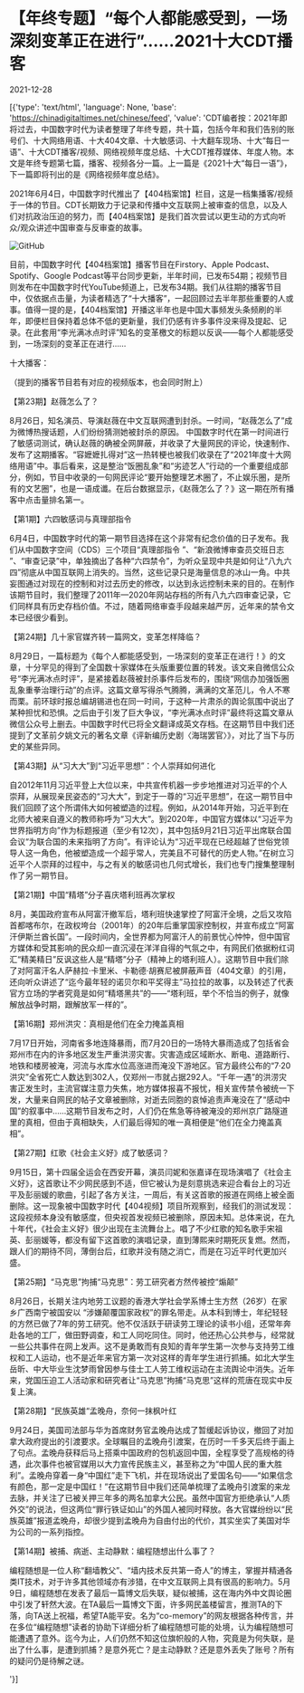 # 【年终专题】“每个人都能感受到，一场深刻变革正在进行”……2021十大CDT播客

2021-12-28

[{'type': 'text/html', 'language': None, 'base': 'https://chinadigitaltimes.net/chinese/feed', 'value': 'CDT编者按：2021年即将过去，中国数字时代为读者整理了年终专题，共十篇，包括今年和我们告别的账号们、十大网络用语、十大404文章、十大敏感词、十大翻车现场、十大“每日一语”、十大CDT播客/视频、网络视频年度总结、十大CDT推荐媒体、年度人物。本文是年终专题第七篇，播客、视频各分一篇。上一篇是《2021十大“每日一语”》，下一篇即将刊出的是《网络视频年度总结》。

2021年6月4日，中国数字时代推出了【404档案馆】栏目，这是一档集播客/视频于一体的节目。CDT长期致力于记录和传播中文互联网上被审查的信息，以及人们对抗政治压迫的努力，而【404档案馆】是我们首次尝试以更生动的方式向听众/观众讲述中国审查与反审查的故事。

![GitHub](https://chinadigitaltimes.net/chinese/files/2021/12/image-1640688998297.png)

目前，中国数字时代【404档案馆】播客节目在Firstory、Apple Podcast、Spotify、Google Podcast等平台同步更新，半年时间，已发布54期；视频节目则发布在中国数字时代YouTube频道上，已发布34期。我们从往期的播客节目中，仅依据点击量，为读者精选了“十大播客”，一起回顾过去半年那些重要的人或事。值得一提的是，【404档案馆】开播这半年也是中国大事频发头条频刷的半年，即便栏目保持着总体不低的更新量，我们仍感有许多事件没来得及提起、记录。在此套用“李光满冰点时评”知名的变革檄文的标题以反讽——每个人都能感受到，一场深刻的变革正在进行&#8230;&#8230;

十大播客：

（提到的播客节目若有对应的视频版本，也会同时附上）

【第23期】赵薇怎么了？

8月26日，知名演员、导演赵薇在中文互联网遭到封杀。一时间，“赵薇怎么了”成为微博热搜话题，人们纷纷猜测她被封杀的原因。 中国数字时代在第一时间进行了敏感词测试，确认赵薇的确被全网屏蔽，并收录了大量网民的评论，快速制作、发布了这期播客。“容嬷嬷扎得对”这一热转梗也被我们收录在了“2021年度十大网络用语”中。事后看来，这是整治“饭圈乱象”和“劣迹艺人”行动的一个重要组成部分，例如，节目中收录的一句网民评论“要开始整理艺术圈了，不止娱乐圈，是所有的文艺圈”，也是一语成谶。在后台数据显示，《赵薇怎么了？》这一期在所有播客中点击量排名第一。





【第1期】六四敏感词与真理部指令

6月4日，中国数字时代的第一期节目选择在这个非常有纪念价值的日子发布。我们从中国数字空间（CDS）三个项目“真理部指令 ”、“新浪微博审查员交班日志 ”、“审查记录”中，单独摘出了各种“六四禁令”，为听众呈现中共是如何让“八九六四”彻底从中国互联网上消失的。当然，这些记录只是海量信息的冰山一角。中共妄图通过对现在的控制和对过去历史的修改，以达到永远控制未来的目的。在制作该期节目时，我们整理了2011年—2020年网站存档的所有八九六四审查记录，它们同样具有历史存档价值。不过，随着网络审查手段越来越严厉，近年来的禁令文本已经很少看到。





【第24期】几十家官媒齐转一篇网文，变革怎样降临？

8月29日，一篇标题为《每个人都能感受到，一场深刻的变革正在进行！》的文章，十分罕见的得到了全国数十家媒体在头版重要位置的转发。该文来自微信公众号“李光满冰点时评”，是紧接着赵薇被封杀事件后发布的，围绕“网信办加强饭圈乱象重拳治理行动”的点评。这篇文章写得杀气腾腾，满满的文革范儿，令人不寒而栗。前环球时报总编胡锡进也在同一时间，于这种一片肃杀的舆论氛围中说出了某种担忧和恐惧。之后由于引发了巨大争议，“李光满冰点时评”最终将这篇文章从微信公众号上删去。中国数字时代已将全文翻译成英文存档。在这期节目中我们还提到了文革前夕姚文元的著名文章《评新编历史剧〈海瑞罢官〉》，对比了当下与历史的某些异同。



【第43期】从“习大大”到“习近平思想”：个人崇拜如何进化

自2012年11月习近平登上大位以来，中共宣传机器一步步地推进对习近平的个人崇拜，从展现亲民姿态的“习大大”，到定于一尊的“习近平思想”，在这一期节目中我们回顾了这个所谓伟大如何被塑造的过程。例如，从2014年开始，习近平到在北师大被来自遵义的教师称呼为“习大大”。到2020年，中国官方媒体以“习近平为世界指明方向”作为标题报道（至少有12次），其中包括9月21日习近平出席联合国会议“为联合国的未来指明了方向”。有评论认为“习近平现在已经超越了世俗党领导人这一角色，他被塑造成一个超乎常人，完美且不可替代的历史人物。”在树立习近平个人崇拜的过程中，与之有关的敏感词也几何式增长，我们也专门搜集整理制作了另一期节目。



【第21期】中国“精塔”分子喜庆塔利班再次掌权

8月，美国政府宣布从阿富汗撤军后，塔利班快速掌控了阿富汗全境，之后又攻陷首都喀布尔，在政权垮台（2001年）的20年后重掌国家控制权，并宣布成立“阿富汗伊斯兰酋长国”。一段时间内，全世界都为阿富汗人的前景忧心忡忡，但中国官方媒体和受其影响的民众却一直沉浸在洋洋自得的气氛之中，有网民们依据粉红词汇“精美精日”反讽这些人是“精塔”分子（精神上的塔利班人）。这期节目中我们除了对阿富汗名人萨赫拉·卡里米、卡勒德·胡赛尼被屏蔽声音（404文章）的引用，还向听众讲述了“迄今最年轻的诺贝尔和平奖得主”马拉拉的故事，以及转述了代表官方立场的学者究竟是如何“精塔黑共”的——“塔利班，举个不恰当的例子，就像解放战争时期，跟解放军一样的”。





【第16期】郑州洪灾：真相是他们在全力掩盖真相

7月17日开始，河南省多地连降暴雨，而7月20日的一场特大暴雨造成了包括省会郑州市在内的许多地区发生严重洪涝灾害。灾害造成区域断水、断电、道路断行、地铁和楼房被淹，河流与水库水位高涨进而淹没下游地区。官方最终公布的“7·20洪灾”全省死亡人数达到302人，仅郑州一市就占据292人。“千年一遇”的洪涝灾害正发生时，主流官媒注意力失焦，地方媒体报喜不报忧，相关宣传禁令被统一下发，大量来自网民的帖子文章被删除，对逝去同胞的哀悼追责声淹没在了“感动中国”的叙事中&#8230;&#8230;这期节目发布之时，人们仍在焦急等待被淹没的郑州京广路隧道里的真相，但由于真相缺失，人们最后得知的唯一真相便是“他们在全力掩盖真相”。





【第27期】红歌《社会主义好》成了敏感词？

9月15日，第十四届全运会在西安开幕，演员闫妮和张嘉译在现场演唱了《社会主义好》，这首歌让不少网民感到不适，但它被认为是刻意挑选来迎合看台上的习近平及彭丽媛的歌曲，引起了各方关注，一周后，有关这首歌的报道在网络上被全面删除。这一现象被中国数字时代【404视频】项目所观察到，经我们的测试发现：这段视频本身没有敏感度，但央视首发视频已被删除，原因未知。总体来说，在九十年代，《社会主义好》很少出现在主流舞台上。唱了不少红歌的知名歌手宋祖英、彭丽媛等，都没有留下这首歌的演唱记录，直到薄熙来时期死灰复燃。然而，跟人们的期待不同，薄倒台后，红歌并没有随之消亡，而是在习近平时代更加兴盛。



【第25期】“马克思”拘捕“马克思”：劳工研究者方然传被控“煽颠”

8月26日，长期关注内地劳工议题的香港大学社会学系博士生方然（26岁）在家乡广西南宁被国安以 “涉嫌颠覆国家政权”的罪名带走。从本科到博士，年纪轻轻的方然已做了7年的劳工研究。他不仅活跃于研读劳工理论的读书小组，还常年奔赴各地的工厂，做田野调查，和工人同吃同住。同时，他还热心公共参与，经常就一些公共事件在网上发声。这不是勇敢而有良知的青年学生第一次参与支持劳工维权和工人运动，也不是近年来官方第一次对这样的青年学生进行抓捕。如北大学生岳昕、中大毕业生沈梦雨曾因参与佳士工人劳工维权运动在主流舆论中消失。近年来，党国压迫工人活动家和研究者让“马克思”拘捕“马克思”这样的荒唐在现实中反复上演。



【第28期】“民族英雄“孟晚舟，奈何一抹枫叶红

9月24日，美国司法部与华为首席财务官孟晚舟达成了暂缓起诉协议，撤回了对加拿大政府提出的引渡要求。全球瞩目的孟晚舟引渡案，在历时一千多天后终于画上了句点。孟晚舟获释后马上搭乘中国政府的包机返回中国，全程享受了高规格的待遇，此次事件也被官媒用以大力宣传民族主义，甚至称之为“中国人民的重大胜利”。孟晚舟穿着一身“中国红”走下飞机，并在现场说出了爱国名句——“如果信念有颜色，那一定是中国红！”在这期节目中我们还简单梳理了孟晚舟引渡案的来龙去脉，并关注了已被关押三年多的两名加拿大公民。虽然中国官方拒绝承认“人质外交”的说法，但这两位“罪行铁证如山”的外国人被同时释放。各大官媒纷纷以“民族英雄”报道孟晚舟，却很少提到孟晚舟为自由付出的代价，其实坐实了美国对华为公司的一系列指控。





【第14期】被捕、病逝、主动静默：编程随想出什么事了？

编程随想是一位人称“翻墙教父”、“墙内技术反共第一奇人”的博主，掌握并精通各类IT技术，对于许多其他领域亦有涉猎，在中文互联网上具有很高的影响力。5月9日，编程随想在发表了最后一篇博文后失联，疑似被捕，这在海内外中文舆论圈中引发了轩然大波。在TA最后一篇博文下面，许多网民盖楼留言，推测TA的下落，向TA送上祝福，希望TA能平安。名为“co-memory”的网友根据各种传言，并在多位“编程随想”读者的协助下详细分析了编程随想可能的处境，认为编程随想可能遭遇了意外。迄今为止，人们仍然不知这位旗帜般的人物，究竟是为何失联，是出了什么事，是遭到抓捕？是意外死亡？是主动静默？还是意外丢失了账号？所有的疑问仍是待解之谜。



'}]